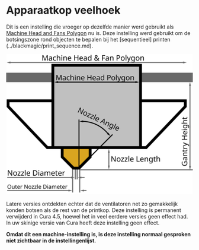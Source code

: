 Apparaatkop veelhoek
====
Dit is een instelling die vroeger op dezelfde manier werd gebruikt als [Machine Head and Fans Polygon](machine_head_with_fans_polygon.md) nu is. Deze instelling werd gebruikt om de botsingszone rond objecten te bepalen bij het [sequentieel] printen (../blackmagic/print_sequence.md).

![printkopafmetingen](../../../articles/images/head_dimensions.svg)

Latere versies ontdekten echter dat de ventilatoren net zo gemakkelijk konden botsen als de rest van de printkop. <!--if cura_version >= 4.5 -->Deze instelling is permanent verwijderd in Cura 4.5, hoewel het in veel eerdere versies geen effect had. In uw skinige versie van Cura heeft deze instelling geen effect.<!--endif-->

**Omdat dit een machine-instelling is, is deze instelling normaal gesproken niet zichtbaar in de instellingenlijst.**
